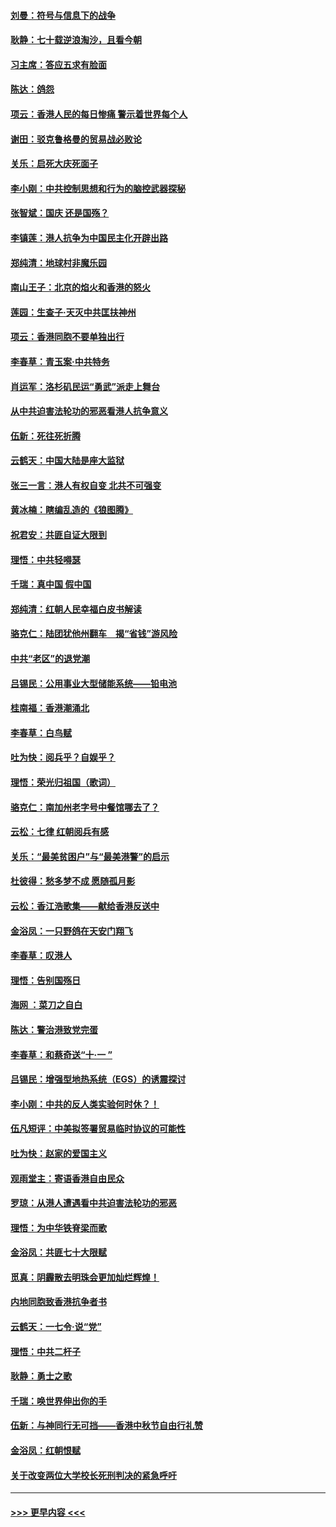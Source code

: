 #### [刘曼：符号与信息下的战争](../pages/nsc993/n11564655.md?t=10040144) 
#### [耿静：七十载逆浪淘沙，且看今朝](../pages/nsc993/n11564520.md?t=10040144) 
#### [习主席：答应五求有脸面](../pages/nsc993/n11563953.md?t=10040144) 
#### [陈达：鸽怨](../pages/nsc993/n11561879.md?t=10040144) 
#### [项云：香港人民的每日惨痛  警示着世界每个人](../pages/nsc993/n11559273.md?t=10040144) 
#### [谢田：驳克鲁格曼的贸易战必败论](../pages/nsc993/n11555840.md?t=10040144) 
#### [关乐：启死大庆死面子](../pages/nsc993/n11556823.md?t=10040144) 
#### [李小刚：中共控制思想和行为的脑控武器探秘](../pages/nsc993/n11556776.md?t=10040144) 
#### [张智斌：国庆  还是国殇？](../pages/nsc993/n11556617.md?t=10040144) 
#### [李镇莲：港人抗争为中国民主化开辟出路](../pages/nsc993/n11556570.md?t=10040144) 
#### [郑纯清：地球村非魔乐园](../pages/nsc993/n11555415.md?t=10040144) 
#### [南山王子：北京的焰火和香港的怒火](../pages/nsc993/n11555318.md?t=10040144) 
#### [莲园：生查子·天灭中共匡扶神州](../pages/nsc993/n11555302.md?t=10040144) 
#### [项云：香港同胞不要单独出行](../pages/nsc993/n11555276.md?t=10040144) 
#### [李春草：青玉案‧中共特务](../pages/nsc993/n11552356.md?t=10040144) 
#### [肖运军：洛杉矶民运“勇武”派走上舞台](../pages/nsc993/n11551595.md?t=10040144) 
#### [从中共迫害法轮功的邪恶看港人抗争意义](../pages/nsc993/n11540858.md?t=10040144) 
#### [伍新：死往死折腾](../pages/nsc993/n11550174.md?t=10040144) 
#### [云鹤天：中国大陆是座大监狱](../pages/nsc993/n11550155.md?t=10040144) 
#### [张三一言：港人有权自变 北共不可强变](../pages/nsc993/n11550132.md?t=10040144) 
#### [黄冰楠：瞎编乱造的《狼图腾》](../pages/nsc993/n11550082.md?t=10040144) 
#### [祝君安：共匪自证大限到](../pages/nsc993/n11550041.md?t=10040144) 
#### [理悟：中共轻嘚瑟](../pages/nsc993/n11547978.md?t=10040144) 
#### [千瑞：真中国 假中国](../pages/nsc993/n11547865.md?t=10040144) 
#### [郑纯清：红朝人民幸福白皮书解读](../pages/nsc993/n11547499.md?t=10040144) 
#### [骆克仁：陆团犹他州翻车　揭“省钱”游风险](../pages/nsc993/n11546977.md?t=10040144) 
#### [中共“老区”的退党潮](../pages/nsc993/n11545995.md?t=10040144) 
#### [吕锡民：公用事业大型储能系统——铅电池](../pages/nsc993/n11545701.md?t=10040144) 
#### [桂南福：香港潮涌北](../pages/nsc993/n11545682.md?t=10040144) 
#### [李春草：白鸟赋](../pages/nsc993/n11545663.md?t=10040144) 
#### [吐为快：阅兵乎？自娱乎？](../pages/nsc993/n11545625.md?t=10040144) 
#### [理悟：荣光归祖国（歌词）](../pages/nsc993/n11545616.md?t=10040144) 
#### [骆克仁：南加州老字号中餐馆哪去了？](../pages/nsc993/n11545120.md?t=10040144) 
#### [云松：七律 红朝阅兵有感](../pages/nsc993/n11542394.md?t=10040144) 
#### [关乐：“最美贫困户”与“最美港警”的启示](../pages/nsc993/n11542252.md?t=10040144) 
#### [杜彼得：愁多梦不成 愿随孤月影](../pages/nsc993/n11540296.md?t=10040144) 
#### [云松：香江浩歌集——献给香港反送中](../pages/nsc993/n11540149.md?t=10040144) 
#### [金浴凤：一只野鸽在天安门翔飞](../pages/nsc993/n11540280.md?t=10040144) 
#### [李春草：叹港人](../pages/nsc993/n11540119.md?t=10040144) 
#### [理悟：告别国殇日](../pages/nsc993/n11539610.md?t=10040144) 
#### [海网 ：菜刀之自白](../pages/nsc993/n11539597.md?t=10040144) 
#### [陈达：警治港致党完蛋](../pages/nsc993/n11538127.md?t=10040144) 
#### [李春草：和蔡奇送“十·一 ”](../pages/nsc993/n11537810.md?t=10040144) 
#### [吕锡民：增强型地热系统（EGS）的诱震探讨](../pages/nsc993/n11537765.md?t=10040144) 
#### [李小刚：中共的反人类实验何时休？！](../pages/nsc993/n11537669.md?t=10040144) 
#### [伍凡短评：中美拟签署贸易临时协议的可能性](../pages/nsc993/n11536773.md?t=10040144) 
#### [吐为快：赵家的爱国主义](../pages/nsc993/n11536750.md?t=10040144) 
#### [观雨堂主：寄语香港自由民众](../pages/nsc993/n11536735.md?t=10040144) 
#### [罗琼：从港人遭遇看中共迫害法轮功的邪恶](../pages/nsc993/n11507862.md?t=10040144) 
#### [理悟：为中华铁脊梁而歌](../pages/nsc993/n11534458.md?t=10040144) 
#### [金浴凤：共匪七十大限赋](../pages/nsc993/n11534434.md?t=10040144) 
#### [觅真：阴霾散去明珠会更加灿烂辉煌！](../pages/nsc993/n11531858.md?t=10040144) 
#### [内地同胞致香港抗争者书](../pages/nsc993/n11531645.md?t=10040144) 
#### [云鹤天：一七令‧说“党”](../pages/nsc993/n11529099.md?t=10040144) 
#### [理悟：中共二杆子](../pages/nsc993/n11529046.md?t=10040144) 
#### [耿静：勇士之歌](../pages/nsc993/n11527562.md?t=10040144) 
#### [千瑞：唤世界伸出你的手](../pages/nsc993/n11526942.md?t=10040144) 
#### [伍新：与神同行无可挡——香港中秋节自由行礼赞](../pages/nsc993/n11526801.md?t=10040144) 
#### [金浴凤：红朝恨赋](../pages/nsc993/n11524312.md?t=10040144) 
#### [关于改变两位大学校长死刑判决的紧急呼吁](../pages/nsc993/n11524103.md?t=10040144) 

----
#### [ >>> 更早内容 <<< ](../indexes/nsc993-earlier.md)
